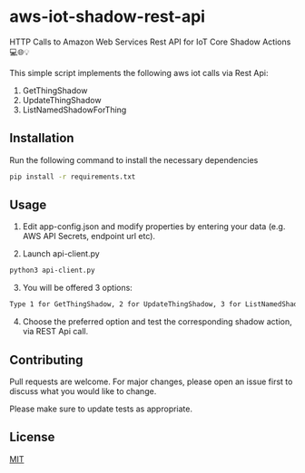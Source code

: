 # aws-iot-shadow-rest-api
HTTP Calls to Amazon Web Services Rest API  for IoT Core Shadow Actions 💻🌐💡

This simple script implements the following aws iot calls via Rest Api:

1) GetThingShadow
2) UpdateThingShadow
3) ListNamedShadowForThing


## Installation

Run the following command to install the necessary dependencies
```bash
pip install -r requirements.txt
```

## Usage

1) Edit app-config.json and modify properties by entering your data (e.g. AWS API Secrets, endpoint url etc).

2) Launch api-client.py 

```bash
python3 api-client.py
```
3) You will be offered 3 options:
```bash
Type 1 for GetThingShadow, 2 for UpdateThingShadow, 3 for ListNamedShadowsForThing
```
4) Choose the preferred option and test the corresponding shadow action, via REST Api call.





## Contributing
Pull requests are welcome. For major changes, please open an issue first to discuss what you would like to change.

Please make sure to update tests as appropriate.

## License
[MIT](https://choosealicense.com/licenses/mit/)

